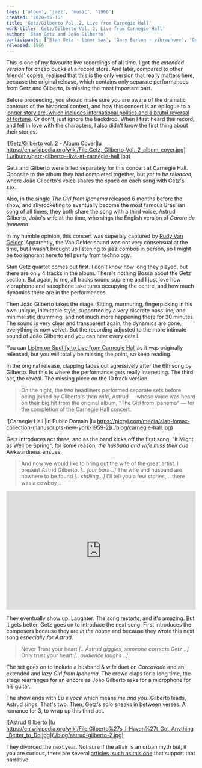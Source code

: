 ```yaml
---
tags: ['album', 'jazz', 'music', '1966']
created: '2020-05-15'
title: 'Getz/Gilberto Vol. 2, Live from Carnegie Hall'
work-title: 'Getz/Gilberto Vol. 2, Live from Carnegie Hall'
author: 'Stan Getz and João Gilberto'
participants: ['Stan Getz - tenor sax', 'Gary Burton - vibraphone', 'Gene Cherico - bass', 'Joe Hunt - drums', 'João Gilberto - guitar, vocal', 'Keter Betts - bass', 'Helcio Milito - drums', 'Astrud Gilberto - vocal']
released: 1966
---
```


This is one of my favourite live recordings of all time. I got the *extended version* for cheap bucks at a record store. And later, compared to other friends' copies, realised that this is the only version that really matters here, because the original release, which contains only separate performances from Getz and Gilberto, is missing the most important part.

<!-- abstract -->

Before proceeding, you should make sure you are aware of the dramatic contours of the historical context, and how this concert is an epilogue to a [longer story arc, which includes international politics and a brutal reversal of fortune](/posts/2020-may/getz/gilberto). Or don't, just ignore the backdrop. When I first heard this record, and fell in love with the characters, I also didn't know the first thing about their stories.

![Getz/Gilberto vol. 2 - Album Cover|lu https://en.wikipedia.org/wiki/File:Getz,_Gilberto_Vol._2_album_cover.jpg](./albums/getz-gilberto--live-at-carnegie-hall.jpg)

Getz and Gilberto were billed separately for this concert at Carnegie Hall. Opposite to the album they had completed together, but *yet to be released*, where João Gilberto's voice shares the space on each song with Getz's sax.

Also, in the single *The Girl from Ipanema* released 6 months before the show, and skyrocketing to eventually become the most famous Brasilian song of all times, they both share the song with a third voice, Astrud Gilberto, João's wife at the time, who sings the English version of *Garota de Ipanema*.

In my humble opinion, this concert was superbly captured by [Rudy Van Gelder](https://www.discogs.com/artist/252966-Rudy-Van-Gelder). Apparently, the Van Gelder sound was not very consensual at the time, but I wasn't brought up listening to jazz combos in person, so I might be too ignorant here to tell purity from technology.

Stan Getz quartet comes out first. I don't know how long they played, but there are only 4 tracks in the album. There's nothing Bossa about the Getz section. But again, to me, all tracks sound supreme and I just love how vibraphone and saxophone take turns occupying the centre, and how much dynamics there are in the performances.

Then João Gilberto takes the stage. Sitting, murmuring, fingerpicking in his own unique, inimitable style, supported by a very discrete bass line, and minimalistic drumming, and not much more happening there for 20 minutes. The sound is very clear and transparent again, the dynamics are gone, everything is now velvet. But the recording adjusted to the more intimate sound of João Gilberto and you can hear every detail.

You can [Listen on Spotify to Live from Carnegie Hall](https://open.spotify.com/album/0Hh0eLbuqqDxYSCpy7i4Jx) as it was originally released, but you will totally be missing the point, so keep reading.

In the original release, clapping fades out agressively after the 6th song by Gilberto. But this is where the performance gets really interesting. The third act, the reveal. The missing piece on the 10 track version.

> On the night, the two headliners performed separate sets before being joined by Gilberto's then wife, Astrud — whose voice was heard on their big hit from the original album, "The Girl from Ipanema" — for the completion of the Carnegie Hall concert.

![Carnegie Hall |ln Public Domain |lu https://picryl.com/media/alan-lomax-collection-manuscripts-new-york-1959-2](./blog/carnegie-hall.jpg)

Getz introduces act three, and as the band kicks off the first song, "It Might as Well be Spring", for some reason, *the husband and wife miss their cue*. Awkwardness ensues.

> And now we would like to bring out the wife of the great artist. I present Astrid Gilberto. *[.. four bars ..]* The wife and husband are nowhere to be found *[.. stalling ..]* I'll tell you a few stories, .. there was a cowboy ..

<iframe width="100%" height="315" src="https://www.youtube.com/embed/kp3sb-FcSOk?start=2111" frameborder="0" allow="accelerometer; autoplay; encrypted-media; gyroscope; picture-in-picture" allowfullscreen></iframe>

They eventually show up. Laughter. The song restarts, and it's amazing. But it gets better. Getz goes on to introduce the next song. First introduces the composers because they are *in the house* and because they wrote this next song *especially for Astrud*.

> Never Trust your heart *[.. Astrud giggles, someone corrects Getz ..]* Only trust your heart *[.. audience laughs ..]*.

The set goes on to include a husband & wife duet on *Corcovado* and an extended and lazy *Girl from Ipanema*. The crowd claps for a long time, the stage rearranges for an encore as João Gilberto asks for a microphone for his guitar.

The show ends with *Eu e você* which means *me and you*. Gilberto leads, Astrud sings. That's two. Then, Getz's solo sneaks in between verses. A romance for 3, to wrap up this third act.

![Astrud Gilberto |lu https://en.wikipedia.org/wiki/File:Gilberto%27s_I_Haven%27t_Got_Anything_Better_to_Do.jpg](./blog/astrud-gilberto-2.jpg)

They divorced the next year. Not sure if the affair is an urban myth but, if you are curious, there are several [articles, such as this one](https://www.vailjazz.org/inside-the-vail-jazz-festival-a-musical-affair/) that support that narrative.
